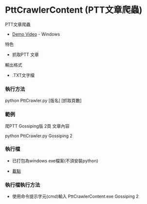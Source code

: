 # PttCrawlerContent (PTT文章爬蟲)

PTT文章爬蟲
* [Demo Video](https://www.youtube.com/watch?v=Caqxj8uci9M&feature=youtu.be) - Windows

特色
* 抓取PTT 文章

輸出格式
* .TXT文字檔

### 執行方法
  python PttCrawler.py  [版名]   [抓取頁數]
 
### 範例
  爬PTT Gossiping版 2頁 文章內容
  
  python PttCrawler.py  Gossiping  2 
  
### 執行檔
* 已打包為windows exe檔案(不須安裝python)

* [載點](https://app.box.com/s/2pqgljfr325uaozcoq2t8y64bp85ibdu)

### 執行檔執行方法
  * 使用命令提示字元(cmd)輸入 PttCrawlerContent.exe Gossiping 2 
